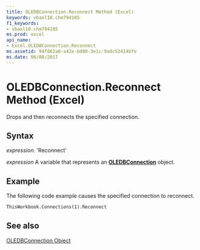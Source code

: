 ```yaml
---
title: OLEDBConnection.Reconnect Method (Excel)
keywords: vbaxl10.chm794105
f1_keywords:
- vbaxl10.chm794105
ms.prod: excel
api_name:
- Excel.OLEDBConnection.Reconnect
ms.assetid: 94f862a0-a42e-bd80-3e1c-9adc52414bfe
ms.date: 06/08/2017
---
```



# OLEDBConnection.Reconnect Method (Excel)

Drops and then reconnects the specified connection.


## Syntax

 _expression_. 'Reconnect'

 _expression_ A variable that represents an **[OLEDBConnection](Excel.OLEDBConnection.md)** object.


## Example

The following code example causes the specified connection to reconnect.


```vb
ThisWorkbook.Connections(1).Reconnect
```


## See also


[OLEDBConnection Object](Excel.OLEDBConnection.md)

